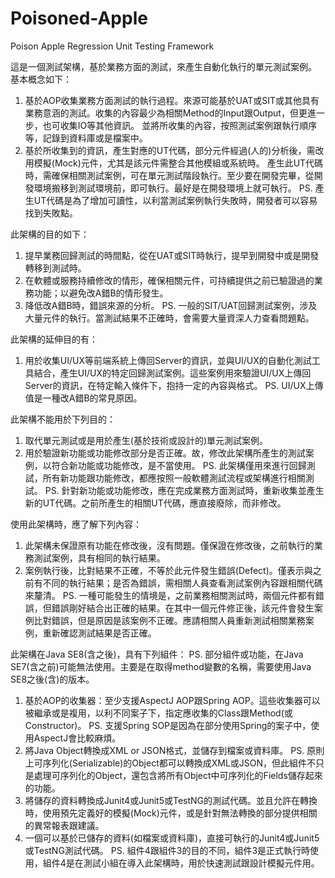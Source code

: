 # Poisoned-Apple
Poison Apple Regression Unit Testing Framework

這是一個測試架構，基於業務方面的測試，來產生自動化執行的單元測試案例。
基本概念如下：
1. 基於AOP收集業務方面測試的執行過程。來源可能基於UAT或SIT或其他具有業務意涵的測試。收集的內容最少為相關Method的Input跟Output，但更進一步，也可收集IO等其他資訊。
並將所收集的內容，按照測試案例跟執行順序等，記錄到資料庫或是檔案中。
2. 基於所收集到的資訊，產生對應的UT代碼，部分元件經過(人的)分析後，需改用模擬(Mock)元件，尤其是該元件需整合其他模組或系統時。
產生此UT代碼時，需確保相關測試案例，可在單元測試階段執行。至少要在開發完畢，從開發環境搬移到測試環境前，即可執行。最好是在開發環境上就可執行。
PS. 產生UT代碼是為了增加可讀性，以利當測試案例執行失敗時，開發者可以容易找到失敗點。

此架構的目的如下：
1. 提早業務回歸測試的時間點，從在UAT或SIT時執行，提早到開發中或是開發轉移到測試時。
2. 在軟體或服務持續修改的情形，確保相關元件，可持續提供之前已驗證過的業務功能；以避免改A錯B的情形發生。
3. 降低改A錯B時，錯誤來源的分析。
PS. 一般的SIT/UAT回歸測試案例，涉及大量元件的執行。當測試結果不正確時，會需要大量資深人力查看問題點。

此架構的延伸目的有：
1. 用於收集UI/UX等前端系統上傳回Server的資訊，並與UI/UX的自動化測試工具結合，產生UI/UX的特定回歸測試案例。這些案例用來驗證UI/UX上傳回Server的資訊，在特定輸入條件下，抱持一定的內容與格式。
PS. UI/UX上傳值是一種改A錯B的常見原因。

此架構不能用於下列目的：
1. 取代單元測試或是用於產生(基於技術或設計的)單元測試案例。
2. 用於驗證新功能或功能修改部分是否正確。故，修改此架構所產生的測試案例，以符合新功能或功能修改，是不當使用。
PS. 此架構僅用來進行回歸測試，所有新功能跟功能修改，都應按照一般軟體測試流程或架構進行相關測試。
PS. 針對新功能或功能修改，應在完成業務方面測試時，重新收集並產生新的UT代碼。之前所產生的相關UT代碼，應直接廢除，而非修改。

使用此架構時，應了解下列內容：
1. 此架構未保證原有功能在修改後，沒有問題。僅保證在修改後，之前執行的業務測試案例，具有相同的執行結果。
2. 案例執行後，比對結果不正確，不等於此元件發生錯誤(Defect)。僅表示與之前有不同的執行結果；是否為錯誤，需相關人員查看測試案例內容跟相關代碼來釐清。
PS. 一種可能發生的情境是，之前業務相關測試時，兩個元件都有錯誤，但錯誤剛好結合出正確的結果。在其中一個元件修正後，該元件會發生案例比對錯誤，但是原因是該案例不正確。應請相關人員重新測試相關業務案例，重新確認測試結果是否正確。

此架構在Java SE8(含之後)，具有下列組件：
PS. 部分組件或功能，在Java SE7(含之前)可能無法使用。主要是在取得method變數的名稱，需要使用Java SE8之後(含)的版本。
1. 基於AOP的收集器：至少支援AspectJ AOP跟Spring AOP。這些收集器可以被繼承或是複用，以利不同案子下，指定應收集的Class跟Method(或Constructor)。
PS. 支援Spring SOP是因為在部分使用Spring的案子中，使用AspectJ會比較麻煩。
2. 將Java Object轉換成XML or JSON格式，並儲存到檔案或資料庫。
PS. 原則上可序列化(Serializable)的Object都可以轉換成XML或JSON，但此組件不只是處理可序列化的Object，還包含將所有Object中可序列化的Fields儲存起來的功能。
3. 將儲存的資料轉換成Junit4或Junit5或TestNG的測試代碼。並且允許在轉換時，使用預先定義好的模擬(Mock)元件，或是針對無法轉換的部分提供相關的異常報表跟建議。
4. 一個可以基於已儲存的資料(如檔案或資料庫)，直接可執行的Junit4或Junit5或TestNG測試代碼。
PS. 組件4跟組件3的目的不同，組件3是正式執行時使用，組件4是在測試小組在導入此架構時，用於快速測試跟設計模擬元件用。

